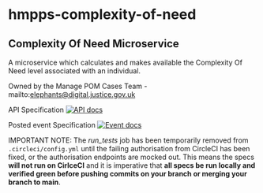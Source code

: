 # hmpps-complexity-of-need

## Complexity Of Need Microservice

A microservice which calculates and makes available the Complexity Of Need level associated with an individual.

Owned by the Manage POM Cases Team - mailto:elephants@digital.justice.gov.uk

API Specification [![API docs](https://img.shields.io/badge/API_docs-view-85EA2D.svg?logo=swagger)](https://editor.swagger.io/?url=https://raw.githubusercontent.com/ministryofjustice/hmpps-complexity-of-need/main/Complexity%20Of%20Need%20API%20Specification.yaml)

Posted event Specification [![Event docs](https://img.shields.io/badge/Event_docs-view-85EA2D.svg)](https://playground.asyncapi.io/?url=https://raw.githubusercontent.com/ministryofjustice/hmpps-complexity-of-need/main/Complexity%20of%20Need%20Event%20Specification.yaml)

IMPORTANT NOTE: The *run_tests* job has been temporarily removed from `.circleci/config.yml` until the failing authorisation from CircleCI has been fixed, or the authorisation endpoints are mocked out. This means the specs **will not run on CirlceCI** and it is imperative that **all specs be run locally and verified green before pushing commits on your branch or merging your branch to main**.